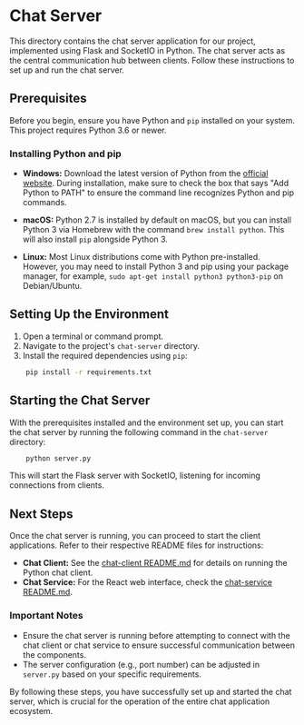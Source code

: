 # Chat Server

This directory contains the chat server application for our project, implemented using Flask and SocketIO in Python. The chat server acts as the central communication hub between clients. Follow these instructions to set up and run the chat server.

## Prerequisites

Before you begin, ensure you have Python and `pip` installed on your system. This project requires Python 3.6 or newer.

### Installing Python and pip

- **Windows:** Download the latest version of Python from the [official website](https://www.python.org/downloads/). During installation, make sure to check the box that says "Add Python to PATH" to ensure the command line recognizes Python and pip commands.

- **macOS:** Python 2.7 is installed by default on macOS, but you can install Python 3 via Homebrew with the command `brew install python`. This will also install `pip` alongside Python 3.

- **Linux:** Most Linux distributions come with Python pre-installed. However, you may need to install Python 3 and pip using your package manager, for example, `sudo apt-get install python3 python3-pip` on Debian/Ubuntu.

## Setting Up the Environment

1. Open a terminal or command prompt.
2. Navigate to the project's `chat-server` directory.
3. Install the required dependencies using `pip`:

```bash
    pip install -r requirements.txt
```

## Starting the Chat Server

With the prerequisites installed and the environment set up, you can start the chat server by running the following command in the `chat-server` directory:

```bash
    python server.py
```

This will start the Flask server with SocketIO, listening for incoming connections from clients.

## Next Steps

Once the chat server is running, you can proceed to start the client applications. Refer to their respective README files for instructions:

- **Chat Client:** See the [chat-client README.md](../chat-client/README.md) for details on running the Python chat client.
- **Chat Service:** For the React web interface, check the [chat-service README.md](../chat-service/README.md).

### Important Notes

- Ensure the chat server is running before attempting to connect with the chat client or chat service to ensure successful communication between the components.
- The server configuration (e.g., port number) can be adjusted in `server.py` based on your specific requirements.

By following these steps, you have successfully set up and started the chat server, which is crucial for the operation of the entire chat application ecosystem.
